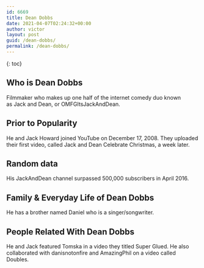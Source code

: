```yaml
---
id: 6669
title: Dean Dobbs
date: 2021-04-07T02:24:32+00:00
author: victor
layout: post
guid: /dean-dobbs/
permalink: /dean-dobbs/
---
```



{: toc}


## Who is Dean Dobbs



Filmmaker who makes up one half of the internet comedy duo known as Jack and Dean, or OMFGItsJackAndDean.

                
                
                
## Prior to Popularity



He and Jack Howard joined YouTube on December 17, 2008. They uploaded their first video, called Jack and Dean Celebrate Christmas, a week later.

                
                
                
## Random data



His JackAndDean channel surpassed 500,000 subscribers in April 2016.  

                
                
                
## Family & Everyday Life of Dean Dobbs



He has a brother named Daniel who is a singer/songwriter.

                
                
                
## People Related With Dean Dobbs



He and Jack featured Tomska in a video they titled Super Glued. He also collaborated with danisnotonfire and AmazingPhil on a video called Doubles.

                
              
            
          
          
          